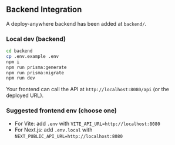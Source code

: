 ## Backend Integration

A deploy-anywhere backend has been added at `backend/`.

### Local dev (backend)
```bash
cd backend
cp .env.example .env
npm i
npm run prisma:generate
npm run prisma:migrate
npm run dev
```

Your frontend can call the API at `http://localhost:8080/api` (or the deployed URL).

### Suggested frontend env (choose one)
- For Vite: add `.env` with `VITE_API_URL=http://localhost:8080`
- For Next.js: add `.env.local` with `NEXT_PUBLIC_API_URL=http://localhost:8080`